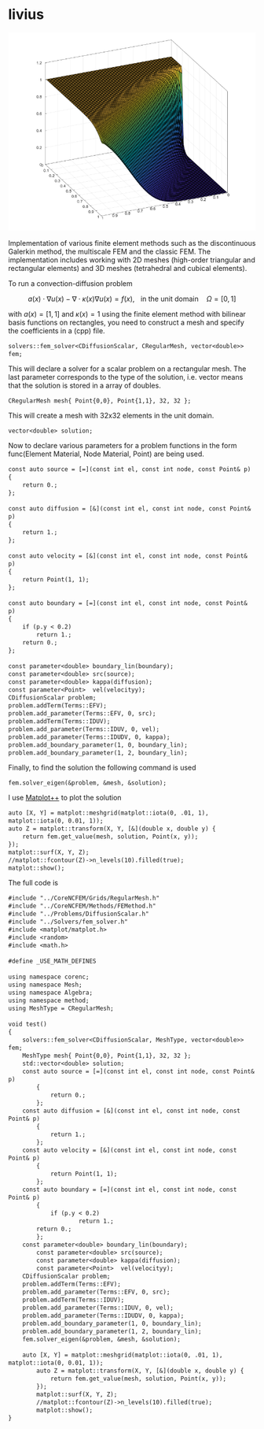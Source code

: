 # livius

![FEM boundary layer](https://raw.githubusercontent.com/aion-synch/livius/refs/heads/master/plotfem.png)

Implementation of various finite element methods such as the discontinuous Galerkin method, the multiscale FEM and the classic FEM.
The implementation includes working with 2D meshes (high-order triangular and rectangular elements) and 3D meshes (tetrahedral and cubical elements).

To run a convection-diffusion problem
```math	
  a(x)\cdot\nabla u(x) - \nabla\cdot\kappa(x)\nabla u(x) = f(x), \mspace{15mu}\text{in the unit domain }\mspace{15mu}\Omega=[0,1]
```
with $a(x)=[1,1]$ and $\kappa(x)=1$ using the finite element method with bilinear basis functions on rectangles, you need to construct a mesh and specify the coefficients in a (cpp) file.
```
solvers::fem_solver<CDiffusionScalar, CRegularMesh, vector<double>> fem;
```
This will declare a solver for a scalar problem on a rectangular mesh. The last parameter corresponds to the type of the solution, i.e. vector<double> means that the solution is stored in a array of doubles.

```	
CRegularMesh mesh{ Point{0,0}, Point{1,1}, 32, 32 };
```
	

This will create a mesh with 32x32 elements in the unit domain.

```
vector<double> solution;
```
	
Now to declare various parameters for a problem functions in the form func(Element Material, Node Material, Point) are being used.

```
const auto source = [=](const int el, const int node, const Point& p)
{
	return 0.;
};

const auto diffusion = [&](const int el, const int node, const Point& p)
{
	return 1.;
};

const auto velocity = [&](const int el, const int node, const Point& p)
{
	return Point(1, 1);
};

const auto boundary = [=](const int el, const int node, const Point& p)
{
	if (p.y < 0.2)
		return 1.;
	return 0.;
};

const parameter<double> boundary_lin(boundary);
const parameter<double> src(source);
const parameter<double> kappa(diffusion);
const parameter<Point>  vel(velocityy);
CDiffusionScalar problem;
problem.addTerm(Terms::EFV);
problem.add_parameter(Terms::EFV, 0, src);
problem.addTerm(Terms::IDUV);
problem.add_parameter(Terms::IDUV, 0, vel);
problem.add_parameter(Terms::IDUDV, 0, kappa);
problem.add_boundary_parameter(1, 0, boundary_lin);
problem.add_boundary_parameter(1, 2, boundary_lin);		
```

Finally, to find the solution the following command is used

```
fem.solver_eigen(&problem, &mesh, &solution);
```
	
I use [Matplot++](https://github.com/alandefreitas/matplotplusplus) to plot the solution

```
auto [X, Y] = matplot::meshgrid(matplot::iota(0, .01, 1), matplot::iota(0, 0.01, 1));
auto Z = matplot::transform(X, Y, [&](double x, double y) {
	return fem.get_value(mesh, solution, Point(x, y));
});
matplot::surf(X, Y, Z);
//matplot::fcontour(Z)->n_levels(10).filled(true);
matplot::show();
```

The full code is


```
#include "../CoreNCFEM/Grids/RegularMesh.h"
#include "../CoreNCFEM/Methods/FEMethod.h"
#include "../Problems/DiffusionScalar.h"
#include "../Solvers/fem_solver.h"
#include <matplot/matplot.h>
#include <random>
#include <math.h>
		
#define _USE_MATH_DEFINES		
		
using namespace corenc;
using namespace Mesh;
using namespace Algebra;
using namespace method;
using MeshType = CRegularMesh;
		
void test()
{
	solvers::fem_solver<CDiffusionScalar, MeshType, vector<double>> fem;
	MeshType mesh{ Point{0,0}, Point{1,1}, 32, 32 };
	std::vector<double> solution;
	const auto source = [=](const int el, const int node, const Point& p)
        {
        	return 0.;
    	};
	const auto diffusion = [&](const int el, const int node, const Point& p)
    	{
        	return 1.;
    	};
	const auto velocity = [&](const int el, const int node, const Point& p)
    	{
        	return Point(1, 1);
    	};
	const auto boundary = [=](const int el, const int node, const Point& p)
    	{
        	if (p.y < 0.2)
            		return 1.;
		return 0.;
    	};
	const parameter<double> boundary_lin(boundary);
    	const parameter<double> src(source);
    	const parameter<double> kappa(diffusion);
    	const parameter<Point>  vel(velocityy);
	CDiffusionScalar problem;
	problem.addTerm(Terms::EFV);
	problem.add_parameter(Terms::EFV, 0, src);
	problem.addTerm(Terms::IDUV);
	problem.add_parameter(Terms::IDUV, 0, vel);
	problem.add_parameter(Terms::IDUDV, 0, kappa);
	problem.add_boundary_parameter(1, 0, boundary_lin);
	problem.add_boundary_parameter(1, 2, boundary_lin);
	fem.solver_eigen(&problem, &mesh, &solution);

	auto [X, Y] = matplot::meshgrid(matplot::iota(0, .01, 1), matplot::iota(0, 0.01, 1));
    	auto Z = matplot::transform(X, Y, [&](double x, double y) {
        	return fem.get_value(mesh, solution, Point(x, y));
    	});
    	matplot::surf(X, Y, Z);
    	//matplot::fcontour(Z)->n_levels(10).filled(true);
    	matplot::show();
}
```
